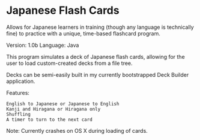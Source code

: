 Japanese Flash Cards
===================

Allows for Japanese learners in training (though any language is technically fine) to practice with a unique, time-based flashcard program.

Version: 1.0b
Language: Java

This program simulates a deck of Japanese flash cards, allowing for the user to load custom-created decks from a file tree.

Decks can be semi-easily built in my currently bootstrapped Deck Builder application.

Features:

    English to Japanese or Japanese to English
    Kanji and Hiragana or Hiragana only
    Shuffling
    A timer to turn to the next card

Note: Currently crashes on OS X during loading of cards. 
